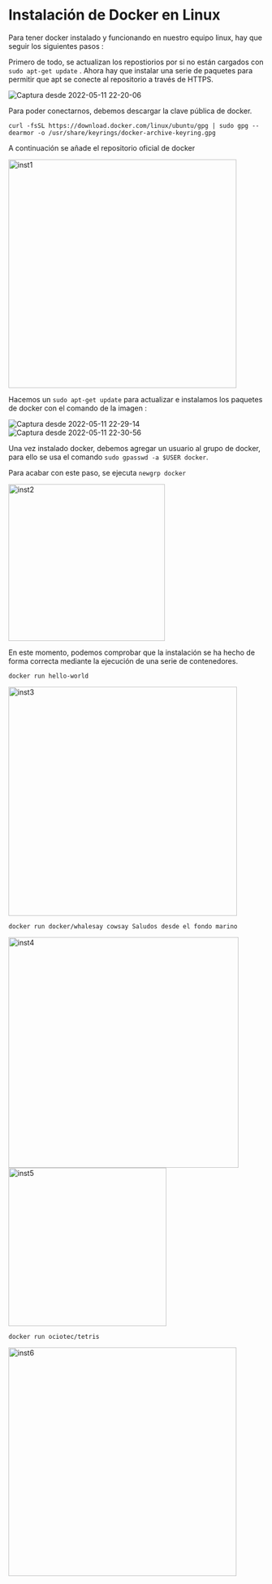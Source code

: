 # Instalación de Docker en Linux

Para tener docker instalado y funcionando en nuestro equipo linux, hay que seguir los siguientes pasos :

Primero de todo, se actualizan los repostiorios por si no están cargados con ``sudo apt-get update`` . Ahora hay que instalar una serie de paquetes para permitir que apt se conecte al repositorio a través de HTTPS. 

![Captura desde 2022-05-11 22-20-06](https://user-images.githubusercontent.com/91699247/167946200-04f305f1-1379-4575-bb2a-54ffefa82969.png)


Para poder conectarnos, debemos descargar la clave pública de docker.


```
curl -fsSL https://download.docker.com/linux/ubuntu/gpg | sudo gpg --dearmor -o /usr/share/keyrings/docker-archive-keyring.gpg
```

A continuación se añade el repositorio oficial de docker 

<img width="449" alt="inst1" src="https://user-images.githubusercontent.com/91699247/167951089-e1fb9298-1e34-421b-b213-55cd69d8cf76.PNG">


Hacemos un ``sudo apt-get update`` para actualizar e instalamos los paquetes de docker con el comando de la imagen :


![Captura desde 2022-05-11 22-29-14](https://user-images.githubusercontent.com/91699247/167946222-dc1ddca0-1ef0-42f6-bd0a-8525f2aff961.png)
![Captura desde 2022-05-11 22-30-56](https://user-images.githubusercontent.com/91699247/167946224-43401c87-d257-4216-b10e-ea1bbd20fff0.png)




Una vez instalado docker, debemos agregar un usuario al grupo de docker, para ello se usa el comando ``sudo gpasswd -a $USER docker``. 

Para acabar con este paso, se ejecuta ``newgrp docker``

<img width="308" alt="inst2" src="https://user-images.githubusercontent.com/91699247/167951124-de3851d3-7d17-49a2-9227-4d4537f08041.PNG">


En este momento, podemos comprobar que la instalación se ha hecho de forma correcta mediante la ejecución de una serie de contenedores.

``docker run hello-world``

<img width="450" alt="inst3" src="https://user-images.githubusercontent.com/91699247/167951147-f047ad54-db70-40ff-8c5a-ec6003f63fea.PNG">



``docker run docker/whalesay cowsay Saludos desde el fondo marino``


<img width="453" alt="inst4" src="https://user-images.githubusercontent.com/91699247/167951170-e9fa4f79-84b3-43b3-9d60-366ed21f9488.PNG">
<img width="311" alt="inst5" src="https://user-images.githubusercontent.com/91699247/167951168-3e1c1d19-3420-4146-9ee7-958ef7da83f5.PNG">



``docker run ociotec/tetris``

<img width="449" alt="inst6" src="https://user-images.githubusercontent.com/91699247/167951186-9412613f-1a81-49f1-b5e7-896d249ba730.PNG">
